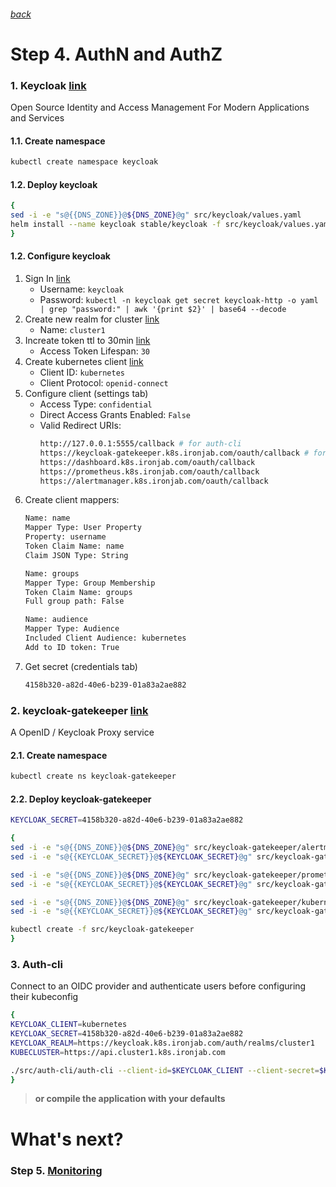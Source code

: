 ###### [back](http://54.152.51.78:10080/ironjab/it-k8s/src/master/docs/step3.md)

# Step 4. AuthN and AuthZ

### 1. Keycloak [link](https://www.keycloak.org)
Open Source Identity and Access Management For Modern Applications and Services

#### 1.1. Create namespace
```sh
kubectl create namespace keycloak
```

#### 1.2. Deploy keycloak
```sh
{
sed -i -e "s@{{DNS_ZONE}}@${DNS_ZONE}@g" src/keycloak/values.yaml
helm install --name keycloak stable/keycloak -f src/keycloak/values.yaml --namespace keycloak
}
```

#### 1.2. Configure keycloak

1. Sign In [link](https://keycloak.k8s.ironjab.com/auth)
    * Username: `keycloak`
    * Password: `kubectl -n keycloak get secret keycloak-http -o yaml | grep "password:" | awk '{print $2}' | base64 --decode`
2. Create new realm for cluster [link](https://keycloak.k8s.ironjab.com/auth/admin/master/console/#/create/realm)
    * Name: `cluster1`
3. Increate token ttl to 30min [link](https://keycloak.k8s.ironjab.com/auth/admin/master/console/#/realms/cluster1/token-settings)
    * Access Token Lifespan: `30`
4. Create kubernetes client [link](https://keycloak.k8s.ironjab.com/auth/admin/master/console/#/create/client/cluster1)
    * Client ID: `kubernetes`
    * Client Protocol: `openid-connect`
5. Configure client (settings tab)
    * Access Type: `confidential`
    * Direct Access Grants Enabled: `False`
    * Valid Redirect URIs: 
        ```sh
        http://127.0.0.1:5555/callback # for auth-cli
        https://keycloak-gatekeeper.k8s.ironjab.com/oauth/callback # for gatekeeper
        https://dashboard.k8s.ironjab.com/oauth/callback
        https://prometheus.k8s.ironjab.com/oauth/callback
        https://alertmanager.k8s.ironjab.com/oauth/callback
        ```
6. Create client mappers:
    ```sh
    Name: name
    Mapper Type: User Property
    Property: username
    Token Claim Name: name
    Claim JSON Type: String
    ```
    ```sh
    Name: groups
    Mapper Type: Group Membership
    Token Claim Name: groups
    Full group path: False
    ``` 
    ```sh
    Name: audience
    Mapper Type: Audience
    Included Client Audience: kubernetes
    Add to ID token: True
    ```
7. Get secret (credentials tab)
    ```sh
    4158b320-a82d-40e6-b239-01a83a2ae882
    ```

### 2. keycloak-gatekeeper [link](https://github.com/keycloak/keycloak-gatekeeper)
A OpenID / Keycloak Proxy service

#### 2.1. Create namespace
```sh
kubectl create ns keycloak-gatekeeper
```

#### 2.2. Deploy keycloak-gatekeeper
```sh
KEYCLOAK_SECRET=4158b320-a82d-40e6-b239-01a83a2ae882

{
sed -i -e "s@{{DNS_ZONE}}@${DNS_ZONE}@g" src/keycloak-gatekeeper/alertmanager.yaml
sed -i -e "s@{{KEYCLOAK_SECRET}}@${KEYCLOAK_SECRET}@g" src/keycloak-gatekeeper/alertmanager.yaml

sed -i -e "s@{{DNS_ZONE}}@${DNS_ZONE}@g" src/keycloak-gatekeeper/prometheus.yaml
sed -i -e "s@{{KEYCLOAK_SECRET}}@${KEYCLOAK_SECRET}@g" src/keycloak-gatekeeper/prometheus.yaml

sed -i -e "s@{{DNS_ZONE}}@${DNS_ZONE}@g" src/keycloak-gatekeeper/kubernetes-dashboard.yaml
sed -i -e "s@{{KEYCLOAK_SECRET}}@${KEYCLOAK_SECRET}@g" src/keycloak-gatekeeper/kubernetes-dashboard.yaml

kubectl create -f src/keycloak-gatekeeper
}
```

### 3. Auth-cli
Connect to an OIDC provider and authenticate users before configuring their kubeconfig

```sh
{
KEYCLOAK_CLIENT=kubernetes
KEYCLOAK_SECRET=4158b320-a82d-40e6-b239-01a83a2ae882
KEYCLOAK_REALM=https://keycloak.k8s.ironjab.com/auth/realms/cluster1
KUBECLUSTER=https://api.cluster1.k8s.ironjab.com

./src/auth-cli/auth-cli --client-id=$KEYCLOAK_CLIENT --client-secret=$KEYCLOAK_SECRET --issuer=$KEYCLOAK_REALM --kubecluster=$KUBECLUSTER
}
```
> **or compile the application with your defaults**

<!-- ### 4. Add Auth0 user admin rights
```sh
{
AUTH0_USER_USERNAME=dimag # auth0 created user at step 1.7 username

sed -i -e "s@{{DNS_ZONE}}@${DNS_ZONE}@g" src/admin-user/clusterrolebinding.yaml
sed -i -e "s@{{AUTH0_USER_USERNAME}}@${AUTH0_USER_USERNAME}@g" src/admin-user/clusterrolebinding.yaml
kubectl apply -f src/admin-user/clusterrolebinding.yaml
}
``` -->

<!-- ## Demo

<p align="center">
  <a target="_blank" href="https://asciinema.org/a/197034">
  <img src="https://asciinema.org/a/197034.png" width="885"></image>
  </a>
</p> -->

# What's next?

### Step 5. [Monitoring](http://54.152.51.78:10080/ironjab/it-k8s/src/master/docs/step5.md)